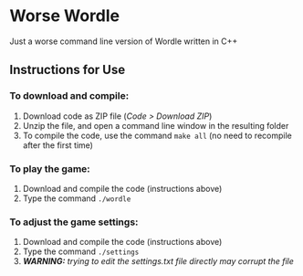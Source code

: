 # Worse Wordle

Just a worse command line version of Wordle written in C++

## Instructions for Use

### To download and compile:
1. Download code as ZIP file (*Code > Download ZIP*)
2. Unzip the file, and open a command line window in the resulting folder
3. To compile the code, use the command `make all` (no need to recompile after the first time)

### To play the game:
1. Download and compile the code (instructions above)
2. Type the command `./wordle`

### To adjust the game settings:
1. Download and compile the code (instructions above)
2. Type the command `./settings`
3. *__WARNING:__ trying to edit the settings.txt file directly may corrupt the file*
